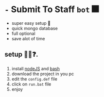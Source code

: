 # `-` Submit To Staff `bot` 🎆

- super easy setup 🧢
- quick mongo database
- full optional
- save alot of time 

## setup 👨‍💻❓.

1. install [nodeJS](https://nodejs.org/dist/v16.14.2/node-v16.14.2-x64.msi) and [bash](https://git-scm.com/download/win)
2. download the project in you pc
3. edit the `config.def` file
4. click on `run.bat` file
5. enjoy